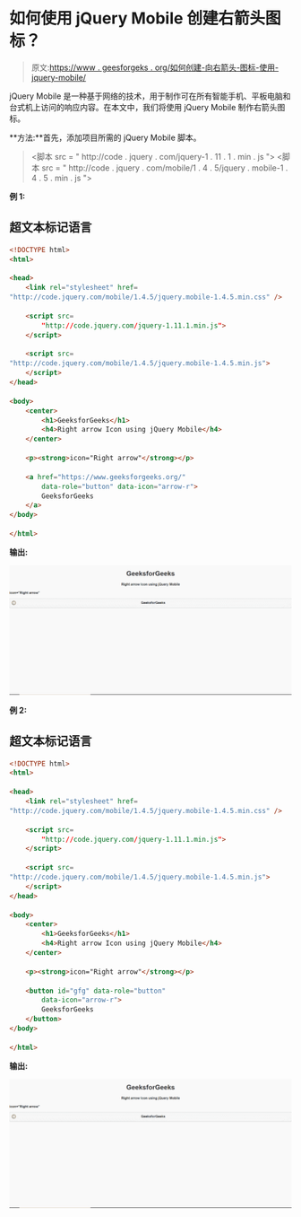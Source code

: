 # 如何使用 jQuery Mobile 创建右箭头图标？

> 原文:[https://www . geesforgeks . org/如何创建-向右箭头-图标-使用-jquery-mobile/](https://www.geeksforgeeks.org/how-to-create-right-arrow-icon-using-jquery-mobile/)

jQuery Mobile 是一种基于网络的技术，用于制作可在所有智能手机、平板电脑和台式机上访问的响应内容。在本文中，我们将使用 jQuery Mobile 制作右箭头图标。

**方法:**首先，添加项目所需的 jQuery Mobile 脚本。

> <link rel="”stylesheet”" href="”http://code.jquery.com/mobile/1.4.5/jquery.mobile-1.4.5.min.css”/">
> <脚本 src = " http://code . jquery . com/jquery-1 . 11 . 1 . min . js "></脚本>
> <脚本 src = " http://code . jquery . com/mobile/1 . 4 . 5/jquery . mobile-1 . 4 . 5 . min . js "></脚本>

**例 1:**

## 超文本标记语言

```html
<!DOCTYPE html>
<html>

<head>
    <link rel="stylesheet" href=
"http://code.jquery.com/mobile/1.4.5/jquery.mobile-1.4.5.min.css" />

    <script src=
        "http://code.jquery.com/jquery-1.11.1.min.js">
    </script>

    <script src=
"http://code.jquery.com/mobile/1.4.5/jquery.mobile-1.4.5.min.js">
    </script>
</head>

<body>
    <center>
        <h1>GeeksforGeeks</h1>
        <h4>Right arrow Icon using jQuery Mobile</h4>
    </center>

    <p><strong>icon="Right arrow"</strong></p>

    <a href="https://www.geeksforgeeks.org/"
        data-role="button" data-icon="arrow-r">
        GeeksforGeeks
    </a>
</body>

</html>
```

**输出:**

![](img/4411411707bdcdd29fb8a285d20658bc.png)

**例 2:**

## 超文本标记语言

```html
<!DOCTYPE html>
<html>

<head>
    <link rel="stylesheet" href=
"http://code.jquery.com/mobile/1.4.5/jquery.mobile-1.4.5.min.css" />

    <script src=
        "http://code.jquery.com/jquery-1.11.1.min.js">
    </script>

    <script src=
"http://code.jquery.com/mobile/1.4.5/jquery.mobile-1.4.5.min.js">
    </script>
</head>

<body>
    <center>
        <h1>GeeksforGeeks</h1>
        <h4>Right arrow Icon using jQuery Mobile</h4>
    </center>

    <p><strong>icon="Right arrow"</strong></p>

    <button id="gfg" data-role="button" 
        data-icon="arrow-r">
        GeeksforGeeks
    </button>
</body>

</html>
```

**输出:**

![](img/4411411707bdcdd29fb8a285d20658bc.png)
